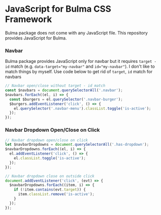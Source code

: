 # JavaScript for Bulma CSS Framework
Bulma package does not come with any JavaScript file. This repository provides JavaScript for Bulma.


### Navbar 
Bulma package provides JavaScript only for navbar but it requires `target - id` match (e.g. `data-target="my-navbar"` and `id="my-navbar"`). I don't like to match things by myself. Use code below to get rid of `target`, `id` match for navbars


```js
// Navbar open/close without target - id match
const $navbars = document.querySelectorAll('.navbar');
$navbars.forEach((el, i) => {
  const $burgers = el.querySelector('.navbar-burger');
  $burgers.addEventListener('click', () => {
    el.querySelector('.navbar-menu').classList.toggle('is-active');
  });
});
```

### Navbar Dropdown Open/Close on Click
```js
// Navbar dropdown open/close on click
let $navbarDropdowns = document.querySelectorAll('.has-dropdown');
$navbarDropdowns.forEach((el, i) => {
  el.addEventListener('click', () => {
    el.classList.toggle('is-active');
  });
});

// Navbar dropdown close on outside click
document.addEventListener('click', (evt) => {
  $navbarDropdowns.forEach((item, i) => {
    if (!item.contains(evt.target)) {
      item.classList.remove('is-active');
    }
  });
});
```

